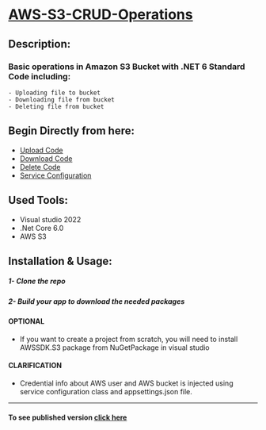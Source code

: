 # [AWS-S3-CRUD-Operations](http://elbay.somee.com/Files)
  ## Description:
   ### Basic operations in Amazon S3 Bucket with .NET 6 Standard Code including:
    - Uploading file to bucket
    - Downloading file from bucket
    - Deleting file from bucket
    
  ## Begin Directly from here:
   * [Upload Code](https://github.com/shaaban500/AWS-S3-CRUD-Operations/blob/master/Aws%20App/Pages/Files/Upload.cshtml.cs)
   * [Download Code](https://github.com/shaaban500/AWS-S3-CRUD-Operations/blob/master/Aws%20App/Pages/Files/Download.cshtml.cs)
   * [Delete Code](https://github.com/shaaban500/AWS-S3-CRUD-Operations/blob/master/Aws%20App/Pages/Files/Delete.cshtml.cs)
   * [Service Configuration](https://github.com/shaaban500/AWS-S3-CRUD-Operations/blob/master/Aws%20App/Aws%20Helper/ServiceConfiguration.cs)

## Used Tools:
  * Visual studio 2022
  * .Net Core 6.0
  * AWS S3
  
## Installation & Usage:
   ##### 1- Clone the repo
   ##### 2- Build your app to download the needed packages

#### OPTIONAL
  * If you want to create a project from scratch, you will need to install AWSSDK.S3 package from NuGetPackage in visual studio

#### CLARIFICATION
  * Credential info about AWS user and AWS bucket is injected using service configuration class and appsettings.json file.
-----------
#### To see published version [click here](http://elbay.somee.com/Files)


